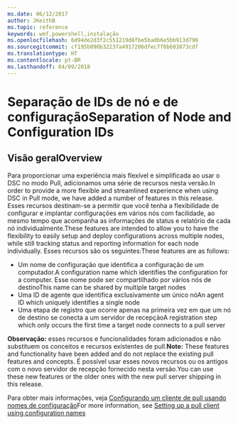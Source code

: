 ```yaml
---
ms.date: 06/12/2017
author: JKeithB
ms.topic: reference
keywords: wmf,powershell,instalação
ms.openlocfilehash: 6d94de2d3f2c551219d8fbe5badb6e5bb913d796
ms.sourcegitcommit: cf195b090b3223fa4917206dfec7f0b603873cdf
ms.translationtype: HT
ms.contentlocale: pt-BR
ms.lasthandoff: 04/09/2018
---
```

# <a name="separation-of-node-and-configuration-ids"></a><span data-ttu-id="8ec3a-102">Separação de IDs de nó e de configuração</span><span class="sxs-lookup"><span data-stu-id="8ec3a-102">Separation of Node and Configuration IDs</span></span>

## <a name="overview"></a><span data-ttu-id="8ec3a-103">Visão geral</span><span class="sxs-lookup"><span data-stu-id="8ec3a-103">Overview</span></span>

<span data-ttu-id="8ec3a-104">Para proporcionar uma experiência mais flexível e simplificada ao usar o DSC no modo Pull, adicionamos uma série de recursos nesta versão.</span><span class="sxs-lookup"><span data-stu-id="8ec3a-104">In order to provide a more flexible and streamlined experience when using DSC in Pull mode, we have added a number of features in this release.</span></span> <span data-ttu-id="8ec3a-105">Esses recursos destinam-se a permitir que você tenha a flexibilidade de configurar e implantar configurações em vários nós com facilidade, ao mesmo tempo que acompanha as informações de status e relatório de cada nó individualmente.</span><span class="sxs-lookup"><span data-stu-id="8ec3a-105">These features are intended to allow you to have the flexibility to easily setup and deploy configurations across multiple nodes, while still tracking status and reporting information for each node individually.</span></span>
<span data-ttu-id="8ec3a-106">Esses recursos são os seguintes:</span><span class="sxs-lookup"><span data-stu-id="8ec3a-106">These features are as follows:</span></span>

* <span data-ttu-id="8ec3a-107">Um nome de configuração que identifica a configuração de um computador.</span><span class="sxs-lookup"><span data-stu-id="8ec3a-107">A configuration name which identifies the configuration for a computer.</span></span> <span data-ttu-id="8ec3a-108">Esse nome pode ser compartilhado por vários nós de destino</span><span class="sxs-lookup"><span data-stu-id="8ec3a-108">This name can be shared by multiple target nodes</span></span>
* <span data-ttu-id="8ec3a-109">Uma ID de agente que identifica exclusivamente um único nó</span><span class="sxs-lookup"><span data-stu-id="8ec3a-109">An agent ID which uniquely identifies a single node</span></span>
* <span data-ttu-id="8ec3a-110">Uma etapa de registro que ocorre apenas na primeira vez em que um nó de destino se conecta a um servidor de recepção</span><span class="sxs-lookup"><span data-stu-id="8ec3a-110">A registration step which only occurs the first time a target node connects to a pull server</span></span>

<span data-ttu-id="8ec3a-111">**Observação:** esses recursos e funcionalidades foram adicionados e não substituem os conceitos e recursos existentes de pull.</span><span class="sxs-lookup"><span data-stu-id="8ec3a-111">**Note:** These features and functionality have been added and do not replace the existing pull features and concepts.</span></span> <span data-ttu-id="8ec3a-112">É possível usar esses novos recursos ou os antigos com o novo servidor de recepção fornecido nesta versão.</span><span class="sxs-lookup"><span data-stu-id="8ec3a-112">You can use these new features or the older ones with the new pull server shipping in this release.</span></span>

<span data-ttu-id="8ec3a-113">Para obter mais informações, veja [Configurando um cliente de pull usando nomes de configuração](https://msdn.microsoft.com/powershell/dsc/pullclientconfignames)</span><span class="sxs-lookup"><span data-stu-id="8ec3a-113">For more information, see [Setting up a pull client using configuration names](https://msdn.microsoft.com/powershell/dsc/pullclientconfignames)</span></span>